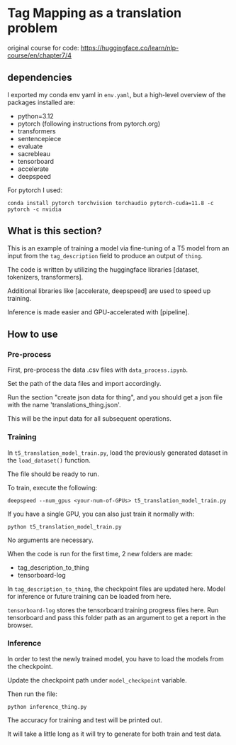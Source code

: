 # Tag Mapping as a translation problem

original course for code: 
https://huggingface.co/learn/nlp-course/en/chapter7/4

## dependencies

I exported my conda env yaml in `env.yaml`, but a high-level overview of the 
packages installed are:

- python=3.12
- pytorch (following instructions from pytorch.org)
- transformers
- sentencepiece
- evaluate
- sacrebleau
- tensorboard
- accelerate
- deepspeed

For pytorch I used:

`
conda install pytorch torchvision torchaudio pytorch-cuda=11.8 -c pytorch -c nvidia
`

## What is this section?

This is an example of training a model via fine-tuning of a T5 model from an
input from the `tag_description` field to produce an output of `thing`.

The code is written by utilizing the huggingface libraries 
[dataset, tokenizers, transformers].

Additional libraries like [accelerate, deepspeed] are used to speed up training.

Inference is made easier and GPU-accelerated with [pipeline].

## How to use

### Pre-process

First, pre-process the data .csv files with `data_process.ipynb`. 

Set the path of the data files and import accordingly.

Run the section "create json data for thing", and you should get a json file
with the name 'translations_thing.json'.

This will be the input data for all subsequent operations.

### Training

In `t5_translation_model_train.py`, load the previously generated dataset in 
the `load_dataset()` function.

The file should be ready to run.

To train, execute the following:

`
deepspeed --num_gpus <your-num-of-GPUs> t5_translation_model_train.py
`

If you have a single GPU, you can also just train it normally with:

`
python t5_translation_model_train.py
`

No arguments are necessary.

When the code is run for the first time, 2 new folders are made:

- tag_description_to_thing
- tensorboard-log

In `tag_description_to_thing`, the checkpoint files are updated here. Model for
inference or future training can be loaded from here.

`tensorboard-log` stores the tensorboard training progress files here. Run 
tensorboard and pass this folder path as an argument to get a report in the 
browser.

### Inference

In order to test the newly trained model, you have to load the models from the
checkpoint. 

Update the checkpoint path under `model_checkpoint` variable.

Then run the file:

`
python inference_thing.py
`

The accuracy for training and test will be printed out.

It will take a little long as it will try to generate for both train and test data.